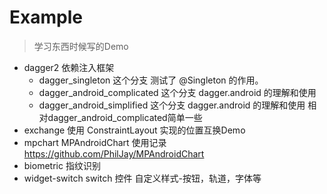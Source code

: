 # Example 

> 学习东西时候写的Demo

- dagger2 依赖注入框架
    - dagger_singleton 这个分支 测试了 @Singleton 的作用。 
    - dagger_android_complicated  这个分支 dagger.android 的理解和使用 
    - dagger_android_simplified 这个分支 dagger.android 的理解和使用 相对dagger_android_complicated简单一些
- exchange 使用 ConstraintLayout 实现的位置互换Demo
- mpchart MPAndroidChart 使用记录 https://github.com/PhilJay/MPAndroidChart
- biometric 指纹识别
- widget-switch switch 控件 自定义样式-按钮，轨道，字体等
